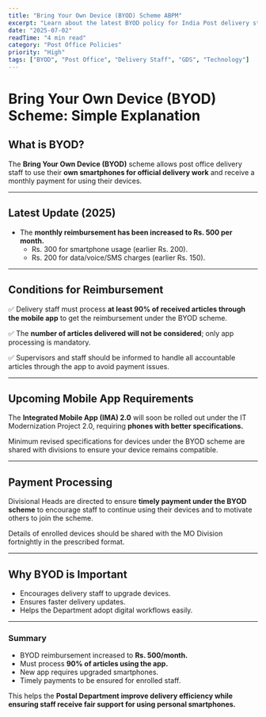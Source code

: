 ```yaml
---
title: "Bring Your Own Device (BYOD) Scheme ABPM"
excerpt: "Learn about the latest BYOD policy for India Post delivery staff. Understand the revised smartphone and data reimbursement, eligibility, minimum requirements, and how to claim it smoothly."
date: "2025-07-02"
readTime: "4 min read"
category: "Post Office Policies"
priority: "High"
tags: ["BYOD", "Post Office", "Delivery Staff", "GDS", "Technology"]
---
```


# Bring Your Own Device (BYOD) Scheme: Simple Explanation

## What is BYOD?

The **Bring Your Own Device (BYOD)** scheme allows post office delivery staff to use their **own smartphones for official delivery work** and receive a monthly payment for using their devices.

---

## Latest Update (2025)

- The **monthly reimbursement has been increased to Rs. 500 per month.**
  - Rs. 300 for smartphone usage (earlier Rs. 200).
  - Rs. 200 for data/voice/SMS charges (earlier Rs. 150).

---

## Conditions for Reimbursement

✅ Delivery staff must process **at least 90% of received articles through the mobile app** to get the reimbursement under the BYOD scheme.

✅ The **number of articles delivered will not be considered**; only app processing is mandatory.

✅ Supervisors and staff should be informed to handle all accountable articles through the app to avoid payment issues.

---

## Upcoming Mobile App Requirements

The **Integrated Mobile App (IMA) 2.0** will soon be rolled out under the IT Modernization Project 2.0, requiring **phones with better specifications.**

Minimum revised specifications for devices under the BYOD scheme are shared with divisions to ensure your device remains compatible.

---

## Payment Processing

Divisional Heads are directed to ensure **timely payment under the BYOD scheme** to encourage staff to continue using their devices and to motivate others to join the scheme.

Details of enrolled devices should be shared with the MO Division fortnightly in the prescribed format.

---

## Why BYOD is Important

- Encourages delivery staff to upgrade devices.
- Ensures faster delivery updates.
- Helps the Department adopt digital workflows easily.

---

### Summary

- BYOD reimbursement increased to **Rs. 500/month.**
- Must process **90% of articles using the app.**
- New app requires upgraded smartphones.
- Timely payments to be ensured for enrolled staff.

This helps the **Postal Department improve delivery efficiency while ensuring staff receive fair support for using personal smartphones.**
